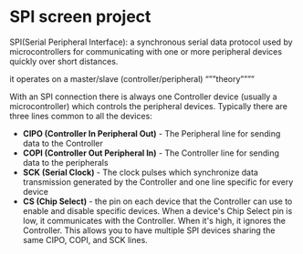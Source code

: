 # SPI screen project

SPI(Serial Peripheral Interface): a synchronous serial data protocol used by microcontrollers for communicating with one or more peripheral devices quickly over short distances.

it operates on a master/slave (controller/peripheral) “””theory””””

With an SPI connection there is always one Controller device (usually a microcontroller) which controls the peripheral devices. Typically there are three lines common to all the devices:

- **CIPO (Controller In Peripheral Out)** - The Peripheral line for sending data to the Controller
- **COPI (Controller Out Peripheral In)** - The Controller line for sending data to the peripherals
- **SCK (Serial Clock)** - The clock pulses which synchronize data transmission generated by the Controller
and one line specific for every device
- **CS (Chip Select)** - the pin on each device that the Controller can use to enable and disable specific devices.
When a device's Chip Select pin is low, it communicates with the Controller. When it's high, it ignores the Controller. This allows you to have multiple SPI devices sharing the same CIPO, COPI, and SCK lines.